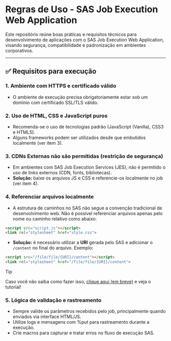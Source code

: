 # Regras de Uso - SAS Job Execution Web Application

Este repositório reúne boas práticas e requisitos técnicos para desenvolvimento de aplicações com o SAS Job Execution Web Application, visando segurança, compatibilidade e padronização em ambientes corporativos.

---

## ✅ Requisitos para execução

### 1. Ambiente com HTTPS e certificado válido

- O ambiente de execução precisa obrigatoriamente estar sob um domínio com certificado SSL/TLS válido.

### 2. Uso de HTML, CSS e JavaScript puros

- Recomenda-se o uso de tecnologias padrão (JavaScript (Vanilla), CSS3 e HTML5).
- Alguns frameworks podem ser utilizados desde que embutidos localmente (ver item 3).

### 3. CDNs Externas não são permitidas (restrição de segurança)

- Em ambientes com SAS Job Execution Services (JES), não é permitido o uso de links externos (CDN, fonts, bibliotecas).
- **Solução:** baixe os arquivos JS e CSS e referencie-os localmente no job (ver item 4).

### 4. Referenciar arquivos localmente

- A estrutura de caminhos no SAS não segue a convenção tradicional de desenvolvimento web. Não é possível referenciar arquivos apenas pelo nome ou caminho relativo como abaixo:

```html
<script src="script.js"></script>
<link rel="stylesheet" href="style.css">
```

- **Solução:** é necessário utilizar a **URI** gerada pelo SAS e adicionar o <code>/content</code> no final do arquivo. Exemplo:

```html
<script src="/file/file/{URI}/content"></script>
<link rel="stylesheet" href="/file/file/{URI}/content">
```

> [!TIP]
> Caso você não saiba como fazer isso, [clique aqui (em breve)](about:blank) e veja o tutorial!

### 5. Lógica de validação e rastreamento

- Sempre valide os parâmetros recebidos pelo job, principalmente quando enviados via interface HTML/JS.
- Utilize logs e mensagens com %put para rastreamento durante a execução.
- Crie macros para capturar e tratar erros no fluxo de execução SAS.